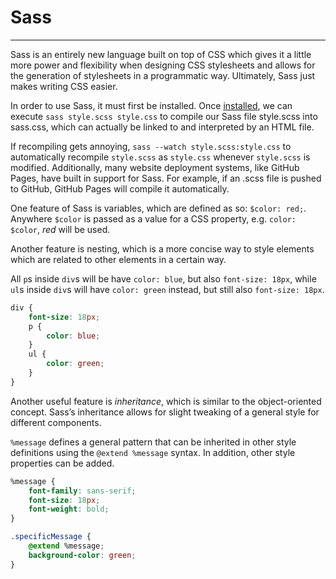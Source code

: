 # Sass
---

Sass is an entirely new language built on top of CSS which gives it a little more power and flexibility when designing CSS stylesheets and allows for the generation of stylesheets in a programmatic way. Ultimately, Sass just makes writing CSS easier.

In order to use Sass, it must first be installed. Once [installed](http://sass-lang.com/install), we can execute `sass style.scss style.css` to compile our Sass file style.scss into sass.css, which can actually be linked to and interpreted by an HTML file.

If recompiling gets annoying, `sass --watch style.scss:style.css` to automatically recompile `style.scss` as `style.css` whenever `style.scss` is modified. Additionally, many website deployment systems, like GitHub Pages, have built in support for Sass. For example, if an .scss file is pushed to GitHub, GitHub Pages will compile it automatically.

One feature of Sass is variables, which are defined as so: `$color: red;`. Anywhere `$color` is passed as a value for a CSS property, e.g. `color: $color`, *red* will be used.

Another feature is nesting, which is a more concise way to style elements which are related to other elements in a certain way.

All `p`s inside `div`s will be have `color: blue`, but also `font-size: 18px`, while `ul`s inside `div`s will have `color: green` instead, but still also `font-size: 18px`.

```css
div {
    font-size: 18px;
    p {
        color: blue;
    }
    ul {
        color: green;
    }
}
```

Another useful feature is *inheritance*, which is similar to the object-oriented concept. Sass’s inheritance allows for slight tweaking of a general style for different components.

`%message` defines a general pattern that can be inherited in other style definitions using the `@extend %message` syntax. In addition, other style properties can be added.

```css
%message {
    font-family: sans-serif;
    font-size: 18px;
    font-weight: bold;
}

.specificMessage {
    @extend %message;
    background-color: green;
}
```
